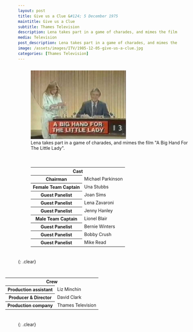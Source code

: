 ```yaml
---
layout: post
title: Give us a Clue &#124; 5 December 1975
maintitle: Give us a Clue
subtitle: Thames Television
description: Lena takes part in a game of charades, and mimes the film &quot;A Big Hand For The Little Lady&quot;.
media: Television
post_description: Lena takes part in a game of charades, and mimes the film &quot;A Big Hand For The Little Lady&quot;.
image: /assets/images/ITV/1985-12-05-give-us-a-clue.jpg
categories: [Thames Television]
---
```


<figure class="fig1">
<img src="/assets/images/ITV/1985-12-05-give-us-a-clue.jpg" class="full-width">
<figcaption>
Lena takes part in a game of charades, and mimes the film &quot;A Big Hand For The Little Lady&quot;.
</figcaption>
</figure>

<figure class="fig2">
<figcaption>
<table>
<tr><th colspan="2" class="h3">Cast</th></tr>
<tr><th>Chairman</th><td>Michael Parkinson</td></tr>
<tr><th>Female Team Captain</th><td>Una Stubbs</td></tr>
<tr><th>Guest Panelist</th><td>Joan Sims</td></tr>
<tr><th>Guest Panelist</th><td>Lena Zavaroni</td></tr>
<tr><th>Guest Panelist</th><td>Jenny Hanley</td></tr>
<tr><th>Male Team Captain</th><td>Lionel Blair</td></tr>
<tr><th>Guest Panelist</th><td>Bernie Winters</td></tr>
<tr><th>Guest Panelist</th><td>Bobby Crush</td></tr>
<tr><th>Guest Panelist</th><td>Mike Read</td></tr>

</table>
</figcaption>
</figure>

{: .clear}

<figure class="fig3">
<figcaption>
<table>
<tr><th colspan="2" class="h3">Crew</th></tr>
<tr><th>Production assistant</th><td>Liz Minchin</td></tr>
<tr><th>Producer & Director</th><td>David Clark</td></tr>
<tr><th>Production company</th><td>Thames Television</td></tr>
</table>
</figcaption>
</figure>

<br />{: .clear}

<style>
.fig1 {float:left; width:49%;}

.fig2 {float:right; width:49%;}

.fig3 {float:right; width:100%;}

figcaption {float:left; width:100%;}

@media screen and (orientation:portrait) {
.fig1, .fig2 {float:left; width:100%;}
figcaption {float:left; width:100%; margin-bottom: 10px;}
}
</style>

